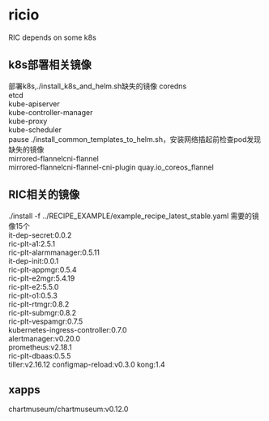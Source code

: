# ricio
RIC depends on some k8s

## k8s部署相关镜像
部署k8s,./install_k8s_and_helm.sh缺失的镜像
coredns  
etcd  
kube-apiserver  
kube-controller-manager  
kube-proxy  
kube-scheduler  
pause
./install_common_templates_to_helm.sh，安装网络插起前检查pod发现缺失的镜像  
mirrored-flannelcni-flannel  
mirrored-flannelcni-flannel-cni-plugin
quay.io_coreos_flannel

## RIC相关的镜像
./install -f ../RECIPE_EXAMPLE/example_recipe_latest_stable.yaml 需要的镜像15个  
it-dep-secret:0.0.2  
ric-plt-a1:2.5.1  
ric-plt-alarmmanager:0.5.11  
it-dep-init:0.0.1  
ric-plt-appmgr:0.5.4  
ric-plt-e2mgr:5.4.19  
ric-plt-e2:5.5.0  
ric-plt-o1:0.5.3  
ric-plt-rtmgr:0.8.2  
ric-plt-submgr:0.8.2  
ric-plt-vespamgr:0.7.5  
kubernetes-ingress-controller:0.7.0  
alertmanager:v0.20.0  
prometheus:v2.18.1  
ric-plt-dbaas:0.5.5  
tiller:v2.16.12
configmap-reload:v0.3.0
kong:1.4

## xapps
chartmuseum/chartmuseum:v0.12.0